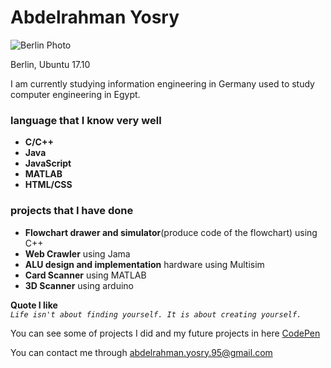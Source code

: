 # Abdelrahman Yosry
![Berlin Photo](https://www.visitberlin.de/system/files/styles/visitberlin_teaser_full_width_visitberlin_mobile_1x/private/image/iStock_000074120341_Double_DL_PPT_0.jpg?itok=tD4ERppn)

Berlin, Ubuntu 17.10

I am currently studying information engineering in Germany 
used to study computer engineering in Egypt.  



### language that I know very well 
  + **C/C++**
  + **Java**
  + **JavaScript**
  + **MATLAB**
  + **HTML/CSS**

### projects that I have done
   + **Flowchart drawer and simulator**(produce code of the flowchart) using C++
   + **Web Crawler** using Jama
   + **ALU design and implementation** hardware using Multisim
   + **Card Scanner** using MATLAB
   + **3D Scanner** using arduino

__Quote I like__  
_`Life isn't about finding yourself. It is about creating yourself.`_

You can see some of projects I did and my future projects in here
[CodePen](https://codepen.io/yosry/)

You can contact me through abdelrahman.yosry.95@gmail.com
